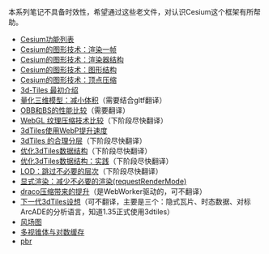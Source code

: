 本系列笔记不具备时效性，希望通过这些老文件，对认识Cesium这个框架有所帮助。



- [Cesium功能列表](https://github.com/CesiumGS/cesium/wiki/CesiumJS-Features-Checklist)
- [Cesium的图形技术：渲染一帧](https://cesium.com/blog/2015/05/14/graphics-tech-in-cesium/)
- [Cesium的图形技术：渲染器结构](https://cesium.com/blog/2015/05/15/graphics-tech-in-cesium-architecture/)
- [Cesium的图形技术：图形结构](https://cesium.com/blog/2015/05/26/graphics-tech-in-cesium-stack/)
- [Cesium的图形技术：顶点压缩](https://cesium.com/blog/2015/05/18/vertex-compression/)
- [3d-Tiles 最初介绍](https://cesium.com/blog/2015/08/10/introducing-3d-tiles/)
- [量化三维模型：减小体积](https://cesium.com/blog/2016/08/08/cesium-web3d-quantized-attributes/)（需要结合gltf翻译）
- [OBB和BS的性能比较](https://cesium.com/blog/2015/06/24/oriented-bounding-boxes/)（需要翻译）
- [WebGL 纹理压缩技术比较](https://cesium.com/blog/2017/02/06/texture-compression/)（下阶段尽快翻译）
- [3dTiles使用WebP提升速度](https://cesium.com/blog/2019/02/12/faster-3d-tiles-streaming-webp/)
- [3dTiles 的合理分层](https://cesium.com/blog/2017/02/17/hierarchical-culling-with-children-bounding-volumes/)（下阶段尽快翻译）
- [优化3dTiles数据结构](https://cesium.com/blog/2017/03/30/spatial-subdivision/)（下阶段尽快翻译）
- [优化3dTiles数据结构：实践](https://cesium.com/blog/2017/04/04/spatial-subdivision-in-practice/)（下阶段尽快翻译）
- [LOD：跳过不必要的层次](https://cesium.com/blog/2017/05/05/skipping-levels-of-detail/)（下阶段尽快翻译）
- [显式渲染：减少不必要的渲染(requestRenderMode)](https://cesium.com/blog/2018/01/24/cesium-scene-rendering-performance/)
- [draco压缩带来的提升](https://cesium.com/blog/2018/04/09/draco-compression/)（是WebWorker驱动的，可不翻译）
- [下一代3dTiles设想](https://cesium.com/blog/2017/07/12/the-next-generation-of-3d-tiles/)（可不翻译，主要是三个：隐式瓦片、时态数据、对标ArcADE的分析语言，知道1.35正式使用3dtiles）
- [风场图](https://cesium.com/blog/2019/04/29/gpu-powered-wind/)
- [多视锥体与对数缓存](https://cesium.com/blog/2018/05/24/logarithmic-depth/)
- [pbr](https://cesium.com/blog/2017/08/08/physically-based-rendering-in-cesium/)

